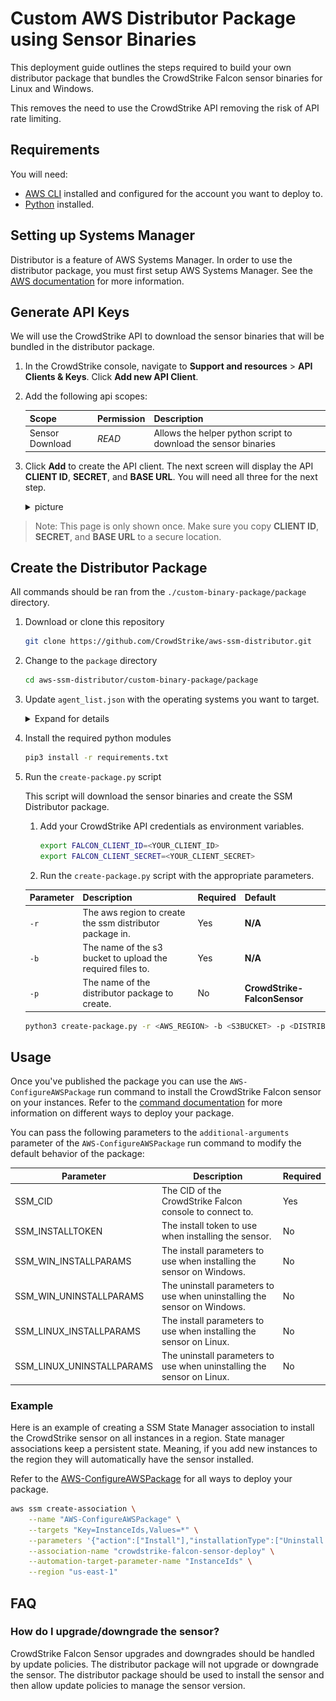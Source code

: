 # Custom AWS Distributor Package using Sensor Binaries

This deployment guide outlines the steps required to build your own distributor package that bundles the CrowdStrike Falcon sensor binaries for Linux and Windows.

This removes the need to use the CrowdStrike API removing the risk of API rate limiting.

## Requirements
You will need:

- [AWS CLI](https://docs.aws.amazon.com/cli/latest/userguide/getting-started-install.html) installed and configured for the account you want to deploy to.
- [Python](https://www.python.org/downloads/) installed.

## Setting up Systems Manager
Distributor is a feature of AWS Systems Manager. In order to use the distributor package, you must first setup AWS Systems Manager. See the [AWS documentation](https://docs.aws.amazon.com/systems-manager/latest/userguide/systems-manager-setting-up.html) for more information.

## Generate API Keys

We will use the CrowdStrike API to download the sensor binaries that will be bundled in the distributor package.

1. In the CrowdStrike console, navigate to **Support and resources** > **API Clients & Keys**. Click **Add new API Client**.
2. Add the following api scopes:

    | Scope               | Permission | Description                                                                  |
    | ------------------- | ---------- | ---------------------------------------------------------------------------- |
    | Sensor Download     | *READ*     | Allows the helper python script to download the sensor binaries              |

3. Click **Add** to create the API client. The next screen will display the API **CLIENT ID**, **SECRET**, and **BASE URL**. You will need all three for the next step.

    <details><summary>picture</summary>
    <p>

    ![api-client-keys](./../official-package/assets/api-client-keys.png)

    </p>
    </details>

> Note: This page is only shown once. Make sure you copy **CLIENT ID**, **SECRET**, and **BASE URL** to a secure location.

## Create the Distributor Package

All commands should be ran from the `./custom-binary-package/package` directory.

1. Download or clone this repository
    ```bash
    git clone https://github.com/CrowdStrike/aws-ssm-distributor.git
    ``` 
2. Change to the `package` directory
    ```bash
    cd aws-ssm-distributor/custom-binary-package/package
    ```
3. Update `agent_list.json` with the operating systems you want to target.

    <details>
      <summary>Expand for details</summary>

      The `agent_list.json` file should list all the directories that will be included in the package. The file should be in json format and contain a list of objects containing the following keys:

    | Key             | Description                                                                                                                                                                                |
    | --------------- | ------------------------------------------------------------------------------------------------------------------------------------------------------------------------------------------ |
    | `dir`           | The directory that contains the install scripts                                                                                                                                            |
    | `file`          | The name of the zip file that will be created                                                                                                                                              |
    | `name`          | The `code value` used by SSM Distributor. See [here](https://docs.aws.amazon.com/systems-manager/latest/userguide/distributor.html#what-is-a-package-platforms) for a list of valid values |
    | `arch_type`     | The architecture type of the binary. See [here](https://docs.aws.amazon.com/systems-manager/latest/userguide/distributor.html#what-is-a-package-platforms) for a list of valid values      |
    | `major_version` | The major OS version. Must match the exact release version of the operating system Amazon Machine Image (AMI) that you're targeting.                                                       |
    | `minor_version` | The minor OS version. Must match the exact release version of the operating system Amazon Machine Image (AMI) that you're targeting.                                                       |
    | `id`            | Optional unique id                                                                                                                                                                         |

    Below is an example `agent_list.json` file that creates a SSM Distributor package that contains install instructions for the following operating systems:

    * Amazon Linux 2
    * Amazon Linux 2 ARM64
    * All supported Windows versions

    ```json
    {
      "linux": [
        {
          "id": "amzn2",
          "dir": "CS_AMAZON2_x86_64",
          "file": "CS_AMAZON2_x86_64.zip",
          "name": "amazon",
          "major_version": "2",
          "minor_version": "",
          "arch_type": "x86_64",
        },
        {
          "id": "amzn2",
          "dir": "CS_AMAZON2_ARM64",
          "file": "CS_AMAZON2_arm64.zip",
          "name": "amazon",
          "major_version": "2",
          "minor_version": "",
          "arch_type": "arm64",
        }
      ],
      "windows": [
        {
          "dir": "CS_WINDOWS",
          "file": "CS_WINDOWS.zip",
          "id": "windows",
          "name": "windows",
          "major_version": "_any",
          "minor_version": "",
          "arch_type": "_any",
        }
      ]
    }
    ```
    </details>

4. Install the required python modules
    ```bash
    pip3 install -r requirements.txt
    ```
5. Run the `create-package.py` script

   This script will download the sensor binaries and create the SSM Distributor package.

   1. Add your CrowdStrike API credentials as environment variables.
        
        ```bash
        export FALCON_CLIENT_ID=<YOUR_CLIENT_ID>
        export FALCON_CLIENT_SECRET=<YOUR_CLIENT_SECRET>
        ```
    2. Run the `create-package.py` script with the appropriate parameters.

      | Parameter | Description                                                | Required | Default                      |
      | --------- | ---------------------------------------------------------- | -------- | ---------------------------- |
      | `-r`      | The aws region to create the ssm distributor package in.   | Yes      | **N/A**                      |
      | `-b`      | The name of the s3 bucket to upload the required files to. | Yes      | **N/A**                      |
      | `-p`      | The name of the distributor package to create.             | No       | **CrowdStrike-FalconSensor** |

    ```bash
    python3 create-package.py -r <AWS_REGION> -b <S3BUCKET> -p <DISTRIBUTOR_PACKAGE_NAME>
    ```
## Usage

Once you've published the package you can use the `AWS-ConfigureAWSPackage` run command to install the CrowdStrike Falcon sensor on your instances. Refer to the [command documentation](https://docs.aws.amazon.com/systems-manager/latest/userguide/distributor-working-with-packages-deploy.html) for more information on different ways to deploy your package.

You can pass the following parameters to the `additional-arguments` parameter of the `AWS-ConfigureAWSPackage` run command to modify the default behavior of the package:

| Parameter | Description | Required |
| --------- | ----------- | -------- |
| SSM_CID | The CID of the CrowdStrike Falcon console to connect to. | Yes |
| SSM_INSTALLTOKEN | The install token to use when installing the sensor. | No |
| SSM_WIN_INSTALLPARAMS | The install parameters to use when installing the sensor on Windows. | No |
| SSM_WIN_UNINSTALLPARAMS | The uninstall parameters to use when uninstalling the sensor on Windows. | No |
| SSM_LINUX_INSTALLPARAMS | The install parameters to use when installing the sensor on Linux. | No |
| SSM_LINUX_UNINSTALLPARAMS | The uninstall parameters to use when uninstalling the sensor on Linux. | No |

### Example

Here is an example of creating a SSM State Manager association to install the CrowdStrike sensor on all instances in a region. State manager associations keep a persistent state. Meaning, if you add new instances to the region they will automatically have the sensor installed.

Refer to the [AWS-ConfigureAWSPackage](https://docs.aws.amazon.com/systems-manager/latest/userguide/distributor-working-with-packages-deploy.html) for all ways to deploy your package.

```bash
aws ssm create-association \
    --name "AWS-ConfigureAWSPackage" \
    --targets "Key=InstanceIds,Values=*" \
    --parameters '{"action":["Install"],"installationType":["Uninstall and reinstall"],"version":[""],"additionalArguments":["{\n\"SSM_CID\": \"123123123123\",\n\"SSM_WIN_INSTALLPARAMS\": \"GROUPING_TAGS=tag2,tag1\"\n}"],"name":["CrowdStrike-FalconSensor"]}' \
    --association-name "crowdstrike-falcon-sensor-deploy" \
    --automation-target-parameter-name "InstanceIds" \
    --region "us-east-1"
```

## FAQ

### How do I upgrade/downgrade the sensor?

CrowdStrike Falcon Sensor upgrades and downgrades should be handled by update policies. The distributor package will not upgrade or downgrade the sensor. The distributor package should be used to install the sensor and then allow update policies to manage the sensor version.
